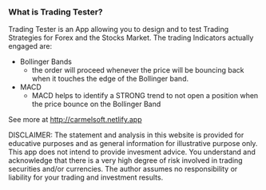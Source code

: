 ### What is Trading Tester?

Trading Tester is an App allowing you to design and to test Trading Strategies for Forex and the Stocks Market.
The trading Indicators actually engaged are:
* Bollinger Bands
  * the order will proceed whenever the price will be bouncing back when it touches the edge of the Bollinger band.
* MACD
  * MACD helps to identify a STRONG trend to not open a position when the price bounce on the Bollinger Band

See more at http://carmelsoft.netlify.app




DISCLAIMER: The statement and analysis in this website is provided for educative purposes and as general information for illustrative purpose only. This app does not intend to provide invesment advice. You understand and acknowledge that there is a very high degree of risk involved in trading securities and/or currencies. The author assumes no responsibility or liability for your trading and investment results.




